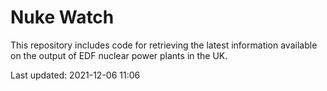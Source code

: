 # Nuke Watch

This repository includes code for retrieving the latest information available on the output of EDF nuclear power plants in the UK.

Last updated: 2021-12-06 11:06